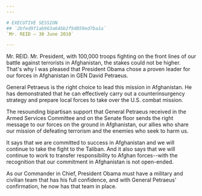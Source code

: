 ```yaml
---
---

# EXECUTIVE SESSION
## `2bfed9f1ab963a64bb2f9d859ed7ba1a`
`Mr. REID — 30 June 2010`

---
```



Mr. REID. Mr. President, with 100,000 troops fighting on the front 
lines of our battle against terrorists in Afghanistan, the stakes could 
not be higher. That's why I was pleased that President Obama chose a 
proven leader for our forces in Afghanistan in GEN David Petraeus.

General Petraeus is the right choice to lead this mission in 
Afghanistan. He has demonstrated that he can effectively carry out a 
counterinsurgency strategy and prepare local forces to take over the 
U.S. combat mission.

The resounding bipartisan support that General Petraeus received in 
the Armed Services Committee and on the Senate floor sends the right 
message to our forces on the ground in Afghanistan, our allies who 
share our mission of defeating terrorism and the enemies who seek to 
harm us.

It says that we are committed to success in Afghanistan and we will 
continue to take the fight to the Taliban. And it also says that we 
will continue to work to transfer responsibility to Afghan forces--with 
the recognition that our commitment in Afghanistan is not open-ended.

As our Commander in Chief, President Obama must have a military and 
civilian team that has his full confidence, and with General Petraeus' 
confirmation, he now has that team in place.